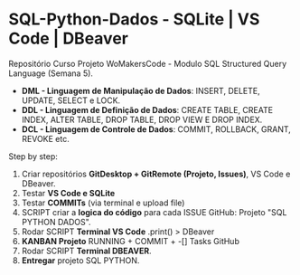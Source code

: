# SQL-Python-Dados - SQLite | VS Code | DBeaver
Repositório Curso Projeto WoMakersCode - Modulo SQL Structured Query Language (Semana 5).
- **DML - Linguagem de Manipulação de Dados**: INSERT, DELETE, UPDATE, SELECT e LOCK.
- **DDL - Linguagem de Definição de Dados**: CREATE TABLE, CREATE INDEX, ALTER TABLE, DROP TABLE, DROP VIEW E DROP INDEX.
- **DCL - Linguagem de Controle de Dados**: COMMIT, ROLLBACK, GRANT, REVOKE etc.

Step by step: 
1) Criar repositórios **GitDesktop + GitRemote (Projeto, Issues)**, VS Code e DBeaver.
2) Testar **VS Code e SQLite**
3) Testar **COMMITs** (via terminal e upload file)
4) SCRIPT criar a **logica do código** para cada ISSUE GitHub: Projeto "SQL PYTHON DADOS".
5) Rodar SCRIPT **Terminal VS Code** .print() > DBeaver
6) **KANBAN Projeto** RUNNING + COMMIT + -[] Tasks GitHub
7) Rodar SCRIPT **Terminal DBEAVER**.
8) **Entregar** projeto SQL PYTHON. 
